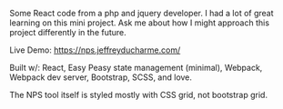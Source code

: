 Some React code from a php and jquery developer. I had a lot of great learning on this mini project. Ask me about how I might approach this project differently in the future. 

Live Demo: https://nps.jeffreyducharme.com/

Built w/: React, Easy Peasy state management (minimal), Webpack, Webpack dev server, Bootstrap, SCSS, and love.

The NPS tool itself is styled mostly with CSS grid, not bootstrap grid. 

